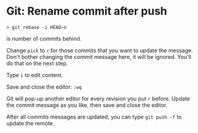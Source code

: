 # Git: Rename commit after push

```
> git rebase -i HEAD~n
```
<n> is number of commits behind.

Change `pick` to `r` for those commits that you want to update the message.
Don't bother changing the commit message here, it will be ignored.
You'll do that on the next step.

Type `i` to edit content.

Save and close the editor: `:wq`

Git will pop-up another editor for every revision you put `r` before.
Update the commit message as you like, then save and close the editor.

After all commits messages are updated, you can type `git push -f` to update the remote.
